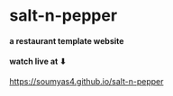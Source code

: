 # salt-n-pepper

#### a restaurant template website
#### watch live at ⬇
https://soumyas4.github.io/salt-n-pepper
